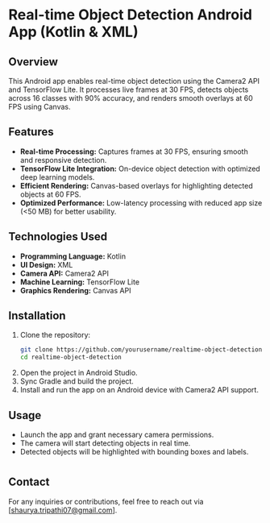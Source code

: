 # Real-time Object Detection Android App (Kotlin & XML)

## Overview
This Android app enables real-time object detection using the Camera2 API and TensorFlow Lite. It processes live frames at 30 FPS, detects objects across 16 classes with 90% accuracy, and renders smooth overlays at 60 FPS using Canvas.

## Features
- **Real-time Processing:** Captures frames at 30 FPS, ensuring smooth and responsive detection.
- **TensorFlow Lite Integration:** On-device object detection with optimized deep learning models.
- **Efficient Rendering:** Canvas-based overlays for highlighting detected objects at 60 FPS.
- **Optimized Performance:** Low-latency processing with reduced app size (<50 MB) for better usability.

## Technologies Used
- **Programming Language:** Kotlin
- **UI Design:** XML
- **Camera API:** Camera2 API
- **Machine Learning:** TensorFlow Lite
- **Graphics Rendering:** Canvas API

## Installation
1. Clone the repository:
   ```bash
   git clone https://github.com/yourusername/realtime-object-detection.git
   cd realtime-object-detection
   ```
2. Open the project in Android Studio.
3. Sync Gradle and build the project.
4. Install and run the app on an Android device with Camera2 API support.

## Usage
- Launch the app and grant necessary camera permissions.
- The camera will start detecting objects in real time.
- Detected objects will be highlighted with bounding boxes and labels.



#

## Contact
For any inquiries or contributions, feel free to reach out via [shaurya.tripathi07@gmail.com].

